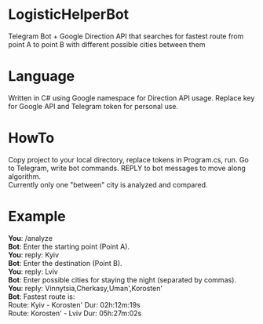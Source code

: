 # LogisticHelperBot
Telegram Bot + Google Direction API that searches for fastest route from point A to point B with different possible cities between them
# Language
Written in C# using Google namespace for Direction API usage. Replace key for Google API and Telegram token for personal use.
# HowTo
Copy project to your local directory, replace tokens in Program.cs, run. Go to Telegram, write bot commands. REPLY to bot messages to move along algorithm.<br>Currently only one "between" city is analyzed and compared.
# Example
**You**: /analyze<br>
**Bot**: Enter the starting point (Point A).<br>
**You**: reply: Kyiv<br>
**Bot**: Enter the destination (Point B).<br>
**You**: reply: Lviv <br>
**Bot**: Enter possible cities for staying the night (separated by commas).<br>
**You**: reply: Vinnytsia,Cherkasy,Uman',Korosten'<br>
**Bot**: Fastest route is:<br>
Route: Kyiv - Korosten' Dur: 02h:12m:19s<br>
Route: Korosten' - Lviv Dur: 05h:27m:02s<br>
